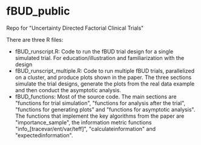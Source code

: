 # fBUD_public
Repo for "Uncertainty Directed Factorial Clinical Trials"

There are three R files:
- fBUD_runscript.R: Code to run the fBUD trial design for a single simulated trial.  For education/illustration and familiarization with the design
- fBUD_runscript_multiple.R: Code to run multiple fBUD trials, parallelized on a cluster, and produce plots shown in the paper.  The three sections simulate the trial designs, generate the plots from the real data example and then conduct the asymptotic analysis.
- fBUD_functions: Most of the source code.  The main sections are "functions for trial simulation", "functions for analysis after the trial", "functions for generating plots" and "functions for asymptotic analysis".  The functions that implement the key algorithms from the paper are "importance_sample", the information metric functions "info_[tracevar/ent/var/teff]", "calculateinformation" and "expectedinformation".  
